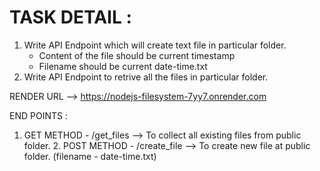 # TASK DETAIL :
  1. Write API Endpoint which will create text file in particular folder.
       * Content of the file should be current timestamp
       * Filename should be current date-time.txt
  2. Write API Endpoint to retrive all the files in particular folder.

RENDER URL --> https://nodejs-filesystem-7yy7.onrender.com

END POINTS :
  1. GET METHOD - /get_files --> To collect all existing files from public folder.
	2. POST METHOD - /create_file  --> To create new file at public folder. (filename - date-time.txt)
